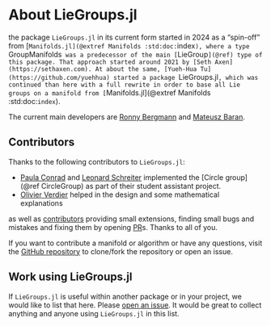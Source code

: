 # About LieGroups.jl

the package `LieGroups.jl` in its current form started in 2024 as a “spin-off” from [`Manifolds.jl](@extref Manifolds :std:doc:`index`), where a type `GroupManifolds` was a predecessor of the
main [`LieGroup`](@ref) type of this package. That approach started around 2021 by [Seth Axen](https://sethaxen.com).
At about the same, [Yueh-Hua Tu](https://github.com/yuehhua) started a package `LieGroups.jl`,
which was continued than here with a full rewrite in order to base all Lie groups on a
manifold from [`Manifolds.jl](@extref Manifolds :std:doc:`index`).

The current main developers are [Ronny Bergmann](https://ronnybergmann.net) and [Mateusz Baran](https://github.com/mateuszbaran).

## Contributors

Thanks to the following contributors to `LieGroups.jl`:

* [Paula Conrad](https://github.com/plc99) and [Leonard Schreiter](https://github.com/LeoSchreiter) implemented the [Circle group](@ref CircleGroup) as part of their student assistant project.
* [Olivier Verdier](https://www.olivierverdier.com) helped in the design and some mathematical explanations

as well as [contributors](https://github.com/JuliaManifolds/LieGroups.jl/graphs/contributors) providing small extensions, finding small bugs and mistakes and fixing them by opening [PR](https://github.com/JuliaManifolds/LieGroups.jl/pulls)s. Thanks to all of you.

If you want to contribute a manifold or algorithm or have any questions, visit
the [GitHub repository](https://github.com/JuliaManifolds/LieGroups.jl/)
to clone/fork the repository or open an issue.

## Work using LieGroups.jl

If `LieGroups.jl` is useful within another package or in your project, we would like to list that here.
Please [open an issue](https://github.com/JuliaManifolds/LieGroups.jl/issues/new).
It would be great to collect anything and anyone using `LieGroups.jl` in this list.